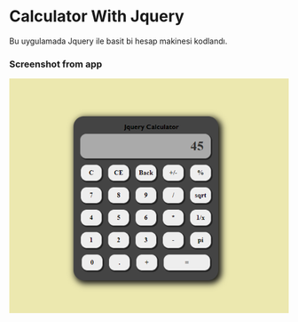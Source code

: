 # Calculator With Jquery
Bu uygulamada Jquery ile basit bi hesap makinesi kodlandı.

### Screenshot from app
![Features](./screenshots/calculator.png)